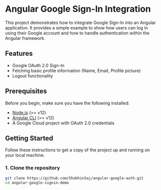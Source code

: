 # Angular Google Sign-In Integration

This project demonstrates how to integrate Google Sign-In into an Angular application. It provides a simple example to show how users can log in using their Google account and how to handle authentication within the Angular framework.

## Features

- Google OAuth 2.0 Sign-In
- Fetching basic profile information (Name, Email, Profile picture)
- Logout functionality

## Prerequisites

Before you begin, make sure you have the following installed:

- [Node.js](https://nodejs.org/) (>= v12)
- [Angular CLI](https://angular.io/cli) (>= v12)
- A Google Cloud project with OAuth 2.0 credentials

## Getting Started

Follow these instructions to get a copy of the project up and running on your local machine.

### 1. Clone the repository

```bash
git clone https://github.com/ShobhinSaj/angular-google-auth.git
cd angular-google-signin-demo

